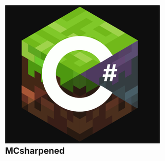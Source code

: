 # <img src="https://github.com/HeDeAnTheonlyone/MCsharpened/blob/master/MCsharpened/assets/amandin's_mchsarp_inverted.png"> MCsharpened
